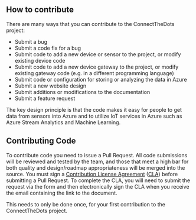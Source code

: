 ## How to contribute
There are many ways that you can contribute to the ConnectTheDots project:

* Submit a bug
* Submit a code fix for a bug
* Submit code to add a new device or sensor to the project, or modify existing device code 
* Submit code to add a new device gateway to the project, or modify existing gateway code (e.g. in a different programming language)
* Submit code or configuration for storing or analyzing the data in Azure
* Submit a new website design
* Submit additions or modifications to the documentation
* Submit a feature request

The key design principle is that the code makes it easy for people to get data from sensors into Azure and to utilize IoT services in Azure such as Azure Stream Analytics and Machine Learning.

## Contributing Code
To contribute code you need to issue a Pull Request. All code submissions will be reviewed and tested by the team, and those that meet a high bar for both quality and design/roadmap appropriateness will be merged into the source. You must sign a [Contribution License Agreement](https://cla.microsoft.com/) ([CLA](https://cla.microsoft.com/)) before submitting a Pull Request. To complete the CLA, you will need to submit the request via the form and then electronically sign the CLA when you receive the email containing the link to the document.

This needs to only be done once, for your first contribution to the ConnectTheDots project.

